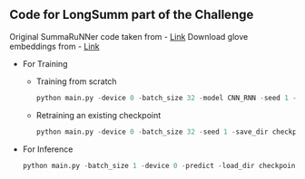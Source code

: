 ## Code for LongSumm part of the Challenge

Original SummaRuNNer code taken from - [Link](https://github.com/hpzhao/SummaRuNNer)
Download glove embeddings from - [Link](https://drive.google.com/file/d/10cizSzQq9-jsyS88KgtuTu3volGc0DKN/view?usp=sharing)

- For Training 
    - Training from scratch
        ```python
        python main.py -device 0 -batch_size 32 -model CNN_RNN -seed 1 -save_dir checkpoints/model.pt
        ```
    - Retraining an existing checkpoint
        ```python
        python main.py -device 0 -batch_size 32 -seed 1 -save_dir checkpoints/model_updated.pt -load_dir checkpoints/model.pt
        ```

- For Inference
    ```python
    python main.py -batch_size 1 -device 0 -predict -load_dir checkpoints/model.pt -foldername PATH_TO_PREDICT_FOLDER    
    ```
